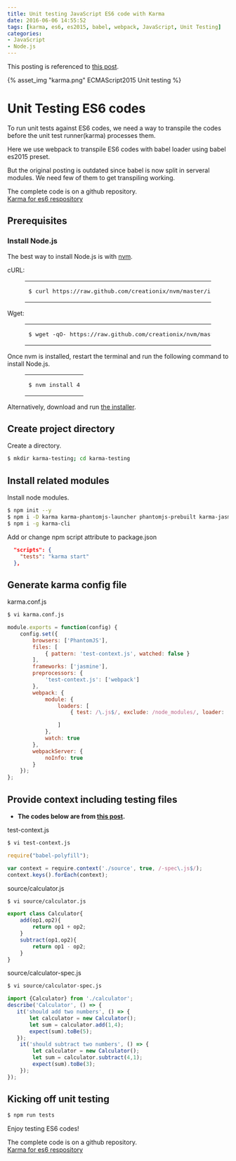 ```yaml
---
title: Unit testing JavaScript ES6 code with Karma
date: 2016-06-06 14:55:52
tags: [karma, es6, es2015, babel, webpack, JavaScript, Unit Testing]
categories: 
- JavaScript
- Node.js
---
```


This posting is referenced to [this post](http://www.syntaxsuccess.com/viewarticle/writing-jasmine-unit-tests-in-es6).

{% asset_img "karma.png" ECMAScript2015 Unit testing %}

# Unit Testing ES6 codes #

To run unit tests against ES6 codes, we need a way to transpile the codes before the unit test runner(karma) processes them.

Here we use webpack to transpile ES6 codes with babel loader using babel es2015 preset.

But the original posting is outdated since babel is now split in serveral modules. We need few of them to get transpiling working.

The complete code is on a github repository.  
[Karma for es6 respository](https://github.com/zirho/karma-es6-babel-webpack)

## Prerequisites

<h3 id="Install-Node-js" class="article-heading"><a href="#Install-Node-js" class="headerlink" title="Install Node.js"></a>Install Node.js<a class="article-anchor" href="#Install-Node-js" aria-hidden="true"></a></h3><p>The best way to install Node.js is with <a href="https://github.com/creationix/nvm" target="_blank" rel="external">nvm</a>.</p>
<p>cURL:</p>
<figure class="highlight bash"><table><tbody><tr><td class="code"><pre><span class="line">$ curl https://raw.github.com/creationix/nvm/master/install.sh | sh</span><br></pre></td></tr></tbody></table></figure>
<p>Wget:</p>
<figure class="highlight bash"><table><tbody><tr><td class="code"><pre><span class="line">$ wget -qO- https://raw.github.com/creationix/nvm/master/install.sh | sh</span><br></pre></td></tr></tbody></table></figure>
<p>Once nvm is installed, restart the terminal and run the following command to install Node.js.</p>
<figure class="highlight bash"><table><tbody><tr><td class="code"><pre><span class="line">$ nvm install 4</span><br></pre></td></tr></tbody></table></figure>
<p>Alternatively, download and run <a href="http://nodejs.org/" target="_blank" rel="external">the installer</a>.</p>


## Create project directory ##

Create a directory.

```bash
$ mkdir karma-testing; cd karma-testing
```

## Install related modules ##

Install node modules.

```bash
$ npm init --y
$ npm i -D karma karma-phantomjs-launcher phantomjs-prebuilt karma-jasmine jasmine-core babel-core babel-polyfill babel-loader babel-preset-es2015 webpack karma-webpack
$ npm i -g karma-cli
```

Add or change npm script attribute to package.json

```json
  "scripts": {
    "tests": "karma start"
  },
```

## Generate karma config file ##

karma.conf.js

```bash
$ vi karma.conf.js
```

```javascript
module.exports = function(config) {
    config.set({
        browsers: ['PhantomJS'],
        files: [
            { pattern: 'test-context.js', watched: false }
        ],
        frameworks: ['jasmine'],
        preprocessors: {
            'test-context.js': ['webpack']
        },
        webpack: {
            module: {
                loaders: [
                    { test: /\.js$/, exclude: /node_modules/, loader: 'babel?presets[]=es2015' }

                ]
            },
            watch: true
        },
        webpackServer: {
            noInfo: true
        }
    });
};
```

## Provide context including testing files ##

* **The codes below are from [this post](http://www.syntaxsuccess.com/viewarticle/writing-jasmine-unit-tests-in-es6).**

test-context.js

```bash
$ vi test-context.js
```

```javascript
require("babel-polyfill");

var context = require.context('./source', true, /-spec\.js$/);
context.keys().forEach(context);
```

source/calculator.js

```bash
$ vi source/calculator.js
```

```javascript
export class Calculator{
    add(op1,op2){
        return op1 + op2;
    }
    subtract(op1,op2){
        return op1 - op2;
    }
}
```

source/calculator-spec.js

```bash
$ vi source/calculator-spec.js
```
```javascript
import {Calculator} from './calculator';
describe('Calculator', () => {
   it('should add two numbers', () => {
       let calculator = new Calculator();
       let sum = calculator.add(1,4);
       expect(sum).toBe(5);
   });
    it('should subtract two numbers', () => {
        let calculator = new Calculator();
        let sum = calculator.subtract(4,1);
        expect(sum).toBe(3);
    });
});
```

## Kicking off unit testing ##

```bash
$ npm run tests
```

Enjoy testing ES6 codes!

The complete code is on a github repository.  
[Karma for es6 respository](https://github.com/zirho/karma-es6-babel-webpack)

